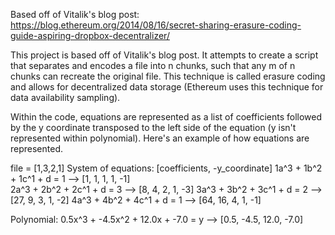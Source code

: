 Based off of Vitalik's blog post:
https://blog.ethereum.org/2014/08/16/secret-sharing-erasure-coding-guide-aspiring-dropbox-decentralizer/

This project is based off of Vitalik's blog post. It attempts to create a script that separates and encodes a file into n chunks, such that any m of n chunks can recreate the original file.  This technique is called erasure coding and allows for decentralized data storage (Ethereum uses this technique for data availability sampling). 


Within the code, equations are represented as a list of coefficients followed by the y
coordinate transposed to the left side of the equation (y isn't represented within polynomial).
Here's an example of how equations are represented. 

file = [1,3,2,1]
System of equations:
                              [coefficients, -y_coordinate]
  1a^3 + 1b^2 + 1c^1 + d  = 1   --> [1, 1, 1, 1, -1]   
  2a^3 + 2b^2 + 2c^1 + d  = 3   --> [8, 4, 2, 1, -3] 
  3a^3 + 3b^2 + 3c^1 + d  = 2   --> [27, 9, 3, 1, -2] 
  4a^3 + 4b^2 + 4c^1 + d  = 1   --> [64, 16, 4, 1, -1] 

Polynomial:
  0.5x^3 + -4.5x^2 + 12.0x + -7.0 = y   --> [0.5, -4.5, 12.0, -7.0] 